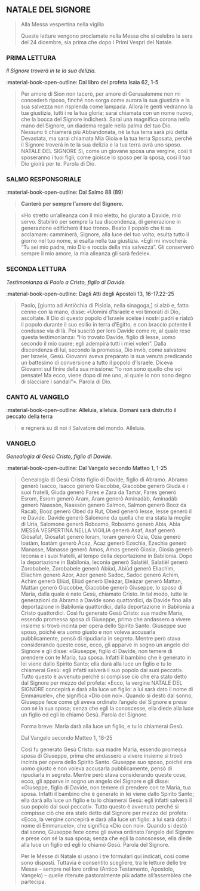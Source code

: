 ## NATALE DEL SIGNORE
> 
> Alla Messa vespertina nella vigilia
> 
> Queste letture vengono proclamate nella Messa che si celebra la sera del 24 dicembre, sia prima che dopo i Primi Vespri del Natale.
> 
### PRIMA LETTURA
*Il Signore troverà in te la sua delizia.*

:material-book-open-outline: Dal libro del profeta Isaìa
62, 1-5

> Per amore di Sion non tacerò, per amore di Gerusalemme non mi concederò riposo, finché non sorga come aurora la sua giustizia e la sua salvezza non risplenda come lampada. Allora le genti vedranno la tua giustizia, tutti i re la tua gloria; sarai chiamata con un nome nuovo, che la bocca del Signore indicherà. Sarai una magnifica corona nella mano del Signore, un diadema regale nella palma del tuo Dio. Nessuno ti chiamerà più Abbandonata, né la tua terra sarà più detta Devastata, ma sarai chiamata Mia Gioia e la tua terra Sposata, perché il Signore troverà in te la sua delizia e la tua terra avrà uno sposo. NATALE DEL SIGNORE Sì, come un giovane sposa una vergine, così ti sposeranno i tuoi figli; come gioisce lo sposo per la sposa, così il tuo Dio gioirà per te. Parola di Dio.
> 
### SALMO RESPONSORIALE
:material-book-open-outline: Dal Salmo 88 (89)

>**Canterò per sempre l’amore del Signore.**

> «Ho stretto un’alleanza con il mio eletto,
> ho giurato a Davide, mio servo.
> Stabilirò per sempre la tua discendenza,
> di generazione in generazione edificherò il tuo trono».
> Beato il popolo che ti sa acclamare:
> camminerà, Signore, alla luce del tuo volto;
> esulta tutto il giorno nel tuo nome,
> si esalta nella tua giustizia.
> «Egli mi invocherà: “Tu sei mio padre,
> mio Dio e roccia della mia salvezza”.
> Gli conserverò sempre il mio amore,
> la mia alleanza gli sarà fedele».
> 
> 
### SECONDA LETTURA
*Testimonianza di Paolo a Cristo, figlio di Davide.*

:material-book-open-outline: Dagli Atti degli Apostoli
13, 16-17.22-25

> Paolo, [giunto ad Antiòchia di Pisìdia, nella sinagoga,] si alzò e, fatto cenno con la mano, disse: «Uomini d’Israele e voi timorati di Dio, ascoltate. Il Dio di questo popolo d’Israele scelse i nostri padri e rialzò il popolo durante il suo esilio in terra d’Egitto, e con braccio potente li condusse via di là. Poi suscitò per loro Davide come re, al quale rese questa testimonianza: “Ho trovato Davide, figlio di Iesse, uomo secondo il mio cuore; egli adempirà tutti i miei voleri”. Dalla discendenza di lui, secondo la promessa, Dio inviò, come salvatore per Israele, Gesù. Giovanni aveva preparato la sua venuta predicando un battesimo di conversione a tutto il popolo d’Israele. Diceva Giovanni sul finire della sua missione: “Io non sono quello che voi pensate! Ma ecco, viene dopo di me uno, al quale io non sono degno di slacciare i sandali”». Parola di Dio.
> 
### CANTO AL VANGELO
:material-book-open-outline: Alleluia, alleluia.
Domani sarà distrutto il peccato della terra
> e regnerà su di noi il Salvatore del mondo.
> Alleluia.
> 
### VANGELO
*Genealogia di Gesù Cristo, figlio di Davide.*

:material-book-open-outline: Dal Vangelo secondo Matteo
1, 1-25

> Genealogia di Gesù Cristo figlio di Davide, figlio di Abramo. Abramo generò Isacco, Isacco generò Giacobbe, Giacobbe generò Giuda e i suoi fratelli, Giuda generò Fares e Zara da Tamar, Fares generò Esrom, Esrom generò Aram, Aram generò Aminadàb, Aminadàb generò Naassòn, Naassòn generò Salmon, Salmon generò Booz da Racab, Booz generò Obed da Rut, Obed generò Iesse, Iesse generò il re Davide. Davide generò Salomone da quella che era stata la moglie di Urìa, Salomone generò Roboamo, Roboamo generò Abìa, Abìa MESSA VESPERTINA NELLA VIGILIA generò Asaf, Asaf generò Giòsafat, Giòsafat generò Ioram, Ioram generò Ozìa, Ozìa generò Ioatàm, Ioatàm generò Àcaz, Àcaz generò Ezechìa, Ezechìa generò Manasse, Manasse generò Amos, Amos generò Giosìa, Giosìa generò Ieconìa e i suoi fratelli, al tempo della deportazione in Babilonia. Dopo la deportazione in Babilonia, Ieconìa generò Salatièl, Salatièl generò Zorobabele, Zorobabele generò Abiùd, Abiùd generò Eliachìm, Eliachìm generò Azor, Azor generò Sadoc, Sadoc generò Achim, Achim generò Eliùd, Eliùd generò Eleàzar, Eleàzar generò Mattan, Mattan generò Giacobbe, Giacobbe generò Giuseppe, lo sposo di Maria, dalla quale è nato Gesù, chiamato Cristo. In tal modo, tutte le generazioni da Abramo a Davide sono quattordici, da Davide fino alla deportazione in Babilonia quattordici, dalla deportazione in Babilonia a Cristo quattordici. Così fu generato Gesù Cristo: sua madre Maria, essendo promessa sposa di Giuseppe, prima che andassero a vivere insieme si trovò incinta per opera dello Spirito Santo. Giuseppe suo sposo, poiché era uomo giusto e non voleva accusarla pubblicamente, pensò di ripudiarla in segreto. Mentre però stava considerando queste cose, ecco, gli apparve in sogno un angelo del Signore e gli disse: «Giuseppe, figlio di Davide, non temere di prendere con te Maria, tua sposa. Infatti il bambino che è generato in lei viene dallo Spirito Santo; ella darà alla luce un figlio e tu lo chiamerai Gesù: egli infatti salverà il suo popolo dai suoi peccati». Tutto questo è avvenuto perché si compisse ciò che era stato detto dal Signore per mezzo del profeta: «Ecco, la vergine NATALE DEL SIGNORE concepirà e darà alla luce un figlio: a lui sarà dato il nome di Emmanuele», che significa «Dio con noi». Quando si destò dal sonno, Giuseppe fece come gli aveva ordinato l’angelo del Signore e prese con sé la sua sposa; senza che egli la conoscesse, ella diede alla luce un figlio ed egli lo chiamò Gesù. Parola del Signore.
> 
> Forma breve:
> Maria darà alla luce un figlio, e tu lo chiamerai Gesù.
> 
> Dal Vangelo secondo Matteo
> 1, 18-25
> 
> Così fu generato Gesù Cristo: sua madre Maria, essendo promessa sposa di Giuseppe, prima che andassero a vivere insieme si trovò incinta per opera dello Spirito Santo. Giuseppe suo sposo, poiché era uomo giusto e non voleva accusarla pubblicamente, pensò di ripudiarla in segreto. Mentre però stava considerando queste cose, ecco, gli apparve in sogno un angelo del Signore e gli disse: «Giuseppe, figlio di Davide, non temere di prendere con te Maria, tua sposa. Infatti il bambino che è generato in lei viene dallo Spirito Santo; ella darà alla luce un figlio e tu lo chiamerai Gesù: egli infatti salverà il suo popolo dai suoi peccati». Tutto questo è avvenuto perché si compisse ciò che era stato detto dal Signore per mezzo del profeta: «Ecco, la vergine concepirà e darà alla luce un figlio: a lui sarà dato il nome di Emmanuele», che significa «Dio con noi». Quando si destò dal sonno, Giuseppe fece come gli aveva ordinato l’angelo del Signore e prese con sé la sua sposa; senza che egli la conoscesse, ella diede alla luce un figlio ed egli lo chiamò Gesù. Parola del Signore.
> 
> Per le Messe di Natale si usano i tre formulari qui indicati, così come sono disposti. Tuttavia è consentito scegliere, tra le letture delle tre Messe – sempre nel loro ordine (Antico Testamento, Apostolo, Vangelo) – quelle ritenute pastoralmente più adatte all’assemblea che partecipa.